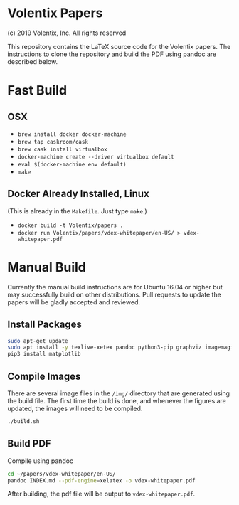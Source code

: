 # Volentix Papers

(c) 2019 Volentix, Inc.  All rights reserved

This repository contains the LaTeX source code for the Volentix papers. The
instructions to clone the repository and build the PDF using pandoc are
described below.

# Fast Build

## OSX

* `brew install docker docker-machine`
* `brew tap caskroom/cask`
* `brew cask install virtualbox`
* `docker-machine create --driver virtualbox default`
* `eval $(docker-machine env default)`
* `make`

## Docker Already Installed, Linux

(This is already in the `Makefile`.  Just type `make`.)

* `docker build -t Volentix/papers .`
* `docker run Volentix/papers/vdex-whitepaper/en-US/ > vdex-whitepaper.pdf`

# Manual Build

Currently the manual build instructions are for Ubuntu 16.04 or higher but
may successfully build on other distributions. Pull requests to update the
papers will be gladly accepted and reviewed.

## Install Packages

```bash
sudo apt-get update
sudo apt install -y texlive-xetex pandoc python3-pip graphviz imagemagick
pip3 install matplotlib
```

## Compile Images

There are several image files in the `/img/` directory that are generated using the build file. The first time the build is done, and whenever the figures are updated, the images will need to be compiled.

```bash
./build.sh
```

## Build PDF

Compile using pandoc
```bash
cd ~/papers/vdex-whitepaper/en-US/
pandoc INDEX.md --pdf-engine=xelatex -o vdex-whitepaper.pdf

```

After building, the pdf file will be output to `vdex-whitepaper.pdf`.
